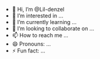 - 👋 Hi, I’m @Lil-denzel
- 👀 I’m interested in ...
- 🌱 I’m currently learning ...
- 💞️ I’m looking to collaborate on ...
- 📫 How to reach me ...
- 😄 Pronouns: ...
- ⚡ Fun fact: ...

<!---
Lil-denzel/Lil-denzel is a ✨ special ✨ repository because its `README.md` (this file) appears on your GitHub profile.
You can click the Preview link to take a look at your changes.
--->
